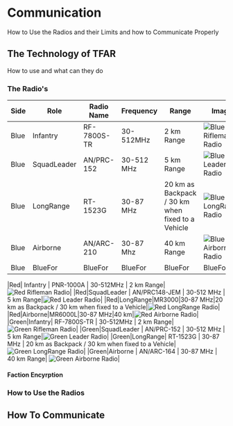 # Communication

How to Use the Radios and their Limits and how to Communicate Properly

## The Technology of TFAR
How to use and what can they do


### The Radio's

|Side| Role | Radio Name | Frequency | Range | Image |
|---|------|------------|-----------|-------|-------|
|Blue|Infantry | RF-7800S-TR | 30-512MHz | 2 km Range | ![Blue Rifleman Radio](img/blue_1_rf.jpg)|
|Blue|SquadLeader | AN/PRC-152 | 30-512 MHz | 5 km Range | ![Blue Leader Radio](img/blue_2_sql.jpg)|
|Blue| LongRange | RT-1523G | 30-87 MHz | 20 km as Backpack / 30 km when fixed to a Vehicle|![Blue LongRange Radio](img/blue_3_lr.jpg)|
|Blue|Airborne | AN/ARC-210 | 30-87 Mhz | 40 km Range|![Blue Airborne Radio](img/blue-4-air-210.jpg)|
|Blue|BlueFor|BlueFor|BlueFor|BlueFor|BlueFor|

|Red| Infantry | PNR-1000A | 30-512MHz | 2 km Range|![Red Rifleman Radio](img/red-1-rf.jpg)|
|Red|SquadLeader | AN/PRC148-JEM | 30-512 MHz | 5 km Range|![Red Leader Radio](img/red-2-sql.jpg)|
|Red|LongRange|MR3000|30-87 MHz|20 km as Backpack / 30 km when fixed to a Vehicle|![Red LongRange Radio](img/red-3-lr2.jpg)|
|Red|Airborne|MR6000L|30-87 MHz|40 km|![Red Airborne Radio](img/red-4-air-164.jpg+)|
|Green|Infantry| RF-7800S-TR | 30-512MHz | 2 km Range|![Green Rifleman Radio](img/green-1-rf.jpg)|
|Green|SquadLeader | AN/PRC-152 | 30-512 MHz | 5 km Range|![Green Leader Radio](img/green-2-sql.jpg)|
|Green|LongRange| RT-1523G | 30-87 MHz | 20 km as Backpack / 30 km when fixed to a Vehicle|![Green LongRange Radio](img/green-3-lr.jpg)|
|Green|Airborne | AN/ARC-164 | 30-87 MHz | 40 km Range|
![Green Airborne Radio](img/green-4-air-mr6000l.jpg)|

#### Faction Encyrption




### How to Use the Radios





## How To Communicate